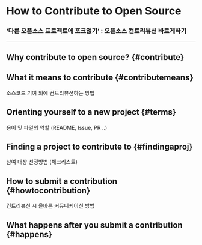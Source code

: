 # How to Contribute to Open Source

### ‘다른 오픈소스 프로젝트에 포크얹기’ : 오픈소스 컨트리뷰션 바르게하기

---

## Why contribute to open source? {#contribute}

## What it means to contribute {#contributemeans}

소스코드 기여 외에 컨트리뷰션하는 방법

## Orienting yourself to a new project {#terms}

용어 및 파일의 역할 \(README, Issue, PR ..\)

## Finding a project to contribute to {#findingaproj}

참여 대상 선정방법 \(체크리스트\)

## How to submit a contribution {#howtocontribution}

컨트리뷰션 시 올바른 커뮤니케이션 방법

## What happens after you submit a contribution {#happens}



